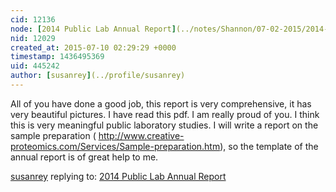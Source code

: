 ```yaml
---
cid: 12136
node: [2014 Public Lab Annual Report](../notes/Shannon/07-02-2015/2014-public-lab-annual-report)
nid: 12029
created_at: 2015-07-10 02:29:29 +0000
timestamp: 1436495369
uid: 445242
author: [susanrey](../profile/susanrey)
---
```


All of you have done a good job, this report is very comprehensive, it has very beautiful pictures. I have read this pdf. I am really proud of you. I think this is very meaningful public laboratory studies. I will write a report on the sample preparation ( http://www.creative-proteomics.com/Services/Sample-preparation.htm), so the template of the annual report is of great help to me.

[susanrey](../profile/susanrey) replying to: [2014 Public Lab Annual Report](../notes/Shannon/07-02-2015/2014-public-lab-annual-report)

